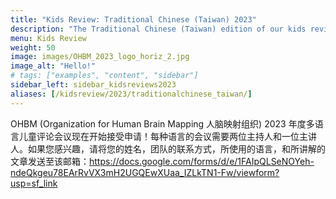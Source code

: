 ```yaml
---
title: "Kids Review: Traditional Chinese (Taiwan) 2023"
description: "The Traditional Chinese (Taiwan) edition of our kids review"
menu: Kids Review
weight: 50
image: images/OHBM_2023_logo_horiz_2.jpg
image_alt: "Hello!"
# tags: ["examples", "content", "sidebar"]
sidebar_left: sidebar_kidsreviews2023
aliases: [/kidsreview/2023/traditionalchinese_taiwan/]
---
```


OHBM (Organization for Human Brain Mapping 人脑映射组织) 2023 年度多语言儿童评论会议现在开始接受申请！每种语言的会议需要两位主持人和一位主讲人。如果您感兴趣，请将您的姓名，团队的联系方式，所使用的语言，和所讲解的文章发送至该邮箱：https://docs.google.com/forms/d/e/1FAIpQLSeNOYeh-ndeQkgeu78EArRvVX3mH2UGQEwXUaa_IZLkTN1-Fw/viewform?usp=sf_link


<!-- ## Presenters and organizers
1. Name 1 ![Example image](/images/image.png)
2. Name 2 ![Example image](/images/image.png)
3. Name 3 ![Example image](/images/image.png)
-->

<!-- ## Message from organizers
Message here
-->

<!-- Youtube link, example https://www.youtube.com/watch?v=w7Ft2ymGmfc
{{< youtube w7Ft2ymGmfc >}}
-->